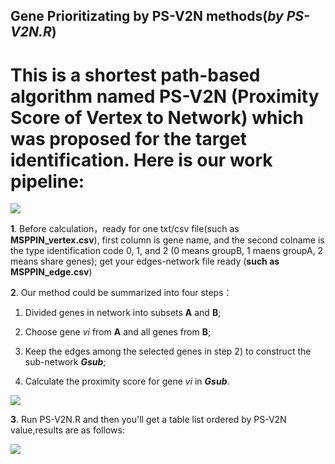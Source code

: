 ## Gene Prioritizating by PS-V2N methods(*by PS-V2N.R*)

# This is a shortest path-based algorithm named PS-V2N (Proximity Score of Vertex to Network) which was proposed for the target identification. Here is our work pipeline:

![](https://github.com/windforclouds/PS-V2N/blob/master/pictures/pipeline.png)

**1**. Before calculation，ready for one txt/csv file(such as **MSPPIN_vertex.csv**), first column is gene name, and the second colname is the type identification code 0, 1, and 2 (0 means groupB, 1 maens groupA, 2 means share genes); get your edges-network file ready (**such as MSPPIN_edge.csv**)

**2**. Our method could be summarized into four steps：

1)   Divided genes in network into subsets **A** and **B**;

2)   Choose gene *vi* from **A** and all genes from **B**;

3)   Keep the edges among the selected genes in step 2) to construct the sub-network ***Gsub***;

4)   Calculate the proximity score for gene *vi* in ***Gsub***.

![](https://github.com/windforclouds/PS-V2N/blob/master/pictures/PS-V2N.png)

**3**. Run PS-V2N.R and then you'll get a table list ordered by PS-V2N value,results are as follows:

![](https://github.com/windforclouds/PS-V2N/blob/master/pictures/results.png)

